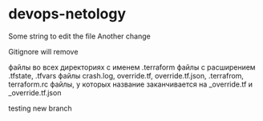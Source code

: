 # devops-netology

Some string to edit the file
Another change

Gitignore will remove 

файлы во всех директориях с именем  .terraform
файлы с расширением .tfstate, .tfvars
файлы crash.log, override.tf, override.tf.json, .terrafrom, terraform.rc
файлы, у которых название заканчивается на _override.tf и _override.tf.json

testing new branch
